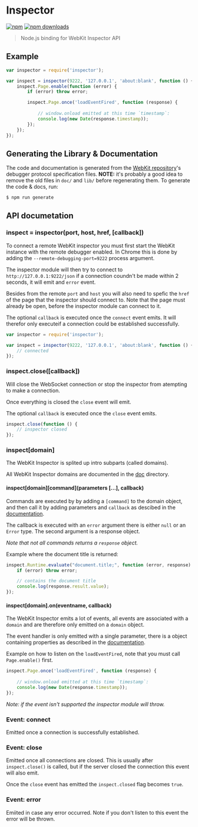 # Inspector
[![npm](http://img.shields.io/npm/v/inspector.svg?style=flat-square)](https://npmjs.com/inspector)
[![npm downloads](http://img.shields.io/npm/dm/inspector.svg?style=flat-square)](https://npmjs.com/inspector)

> Node.js binding for WebKit Inspector API

## Example

```JavaScript
var inspector = require('inspector');

var inspect = inspector(9222, '127.0.0.1', 'about:blank', function () {
    inspect.Page.enable(function (error) {
        if (error) throw error;

        inspect.Page.once('loadEventFired', function (response) {
            
            // window.onload emitted at this time `timestamp`:
            console.log(new Date(response.timestamp));
        });
    });
});
```

## Generating the Library & Documentation

The code and documentation is generated from the [WebKit repository](https://github.com/WebKit/webkit/)'s debugger protocol specification files.
**NOTE:** it's probably a good idea to remove the old files in `doc/` and `lib/` before regenerating them.
To generate the code & docs, run:

```sh
$ npm run generate
```

## API documetation

### inspect = inspector(port, host, href, [callback])

To connect a remote WebKit inspector you must first start the WebKit instance
with the remote debugger enabled. In Chrome this is done by adding the
`--remote-debugging-port=9222` process argument.

The inspector module will then try to connect to `http://127.0.0.1:9222/json`
if a connection coundn't be made within 2 seconds, it will emit and `error`
event.

Besides from the remote `port` and `host` you will also need to spefic the `href`
of the page that the inspector should connect to. Note that the page must already
be open, before the inspector module can connect to it.

The optional `callback` is executed once the `connect` event emits. It will
therefor only executeif a connection could be established successfully.

```JavaScript
var inspector = require('inspector');

var inspect = inspector(9222, '127.0.0.1', 'about:blank', function () {
    // connected
});
```

### inspect.close([callback])

Will close the WebSocket connection or stop the inspector from atempting to make
a connection.

Once everything is closed the `close` event will emit.

The optional `callback` is executed once the `close` event emits.

```JavaScript
inspect.close(function () {
    // inspector closed
});
```

### inspect[domain]

The WebKit Inspector is splited up intro subparts (called domains).

All WebKit Inspector domains are documented in the
[doc](https://github.com/Admazely/inspector/blob/master/doc/README.md)
directory.

#### inspect\[domain\]\[command\]\(parameters [...], callback\)

Commands are executed by by adding a `[command]` to the domain object, and then
call it by adding parameters and `callback` as descibed in the
[documentation](https://github.com/Admazely/inspector/blob/master/doc/README.md).

The callback is executed with an `error` argument there is either `null` or an
`Error` type. The second argument is a response object.

_Note that not all commands returns a `response` object._

Example where the document title is returned:

```JavaScript
inspect.Runtime.evaluate("document.title;", function (error, response) {
    if (error) throw error;

    // contains the document title
    console.log(response.result.value);
});
```

#### inspect[domain].on(eventname, callback)

The WebKit Inspector emits a lot of events, all events are associated with a
`domain` and are therefore only emitted on a `domain` object.

The event handler is only emitted with a single parameter, there is a object
containing properties as described in the
[documentation](https://github.com/Admazely/inspector/blob/master/doc/README.md).

Example on how to listen on the `loadEventFired`, note that you must call
`Page.enable()` first.

```JavaScript
inspect.Page.once('loadEventFired', function (response) {
    
    // window.onload emitted at this time `timestamp`:
    console.log(new Date(response.timestamp));
});
```

_Note: if the event isn't supported the inspector module will throw._

### Event: connect

Emitted once a connection is successfully established.

### Event: close

Emitted once all connections are closed. This is usually after `inspect.close()`
is called, but if the server closed the connection this event will also emit.

Once the `close` event has emitted the `inspect.closed` flag becomes `true`.

### Event: error

Emiited in case any error occurred. Note if you don't listen to this event
the error will be thrown.
